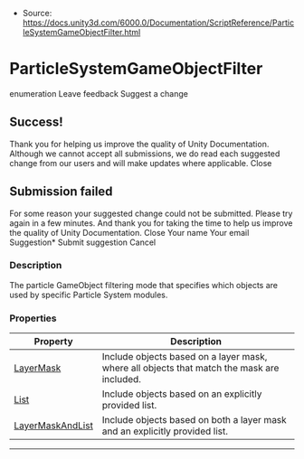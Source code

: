 * Source: https://docs.unity3d.com/6000.0/Documentation/ScriptReference/ParticleSystemGameObjectFilter.html

# ParticleSystemGameObjectFilter
enumeration
Leave feedback
Suggest a change
## Success!
Thank you for helping us improve the quality of Unity Documentation. Although we cannot accept all submissions, we do read each suggested change from our users and will make updates where applicable.
Close
## Submission failed
For some reason your suggested change could not be submitted. Please <a>try again</a> in a few minutes. And thank you for taking the time to help us improve the quality of Unity Documentation.
Close
Your name Your email Suggestion* Submit suggestion
Cancel
### Description
The particle GameObject filtering mode that specifies which objects are used by specific Particle System modules.
### Properties
Property | Description  
---|---  
[LayerMask](https://docs.unity3d.com/6000.0/Documentation/ScriptReference/ParticleSystemGameObjectFilter.LayerMask.html) | Include objects based on a layer mask, where all objects that match the mask are included.  
[List](https://docs.unity3d.com/6000.0/Documentation/ScriptReference/ParticleSystemGameObjectFilter.List.html) | Include objects based on an explicitly provided list.  
[LayerMaskAndList](https://docs.unity3d.com/6000.0/Documentation/ScriptReference/ParticleSystemGameObjectFilter.LayerMaskAndList.html) | Include objects based on both a layer mask and an explicitly provided list.  
* * *
